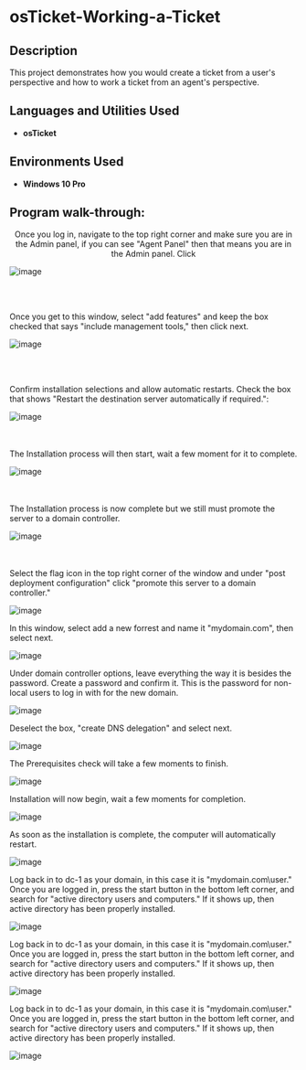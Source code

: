 # osTicket-Working-a-Ticket


<h2>Description</h2>
This project demonstrates how you would create a ticket from a user's perspective and how to work a ticket from an agent's perspective.


<h2>Languages and Utilities Used</h2>

- <b>osTicket</b>


<h2>Environments Used </h2>

- <b>Windows 10 Pro</b> 

<h2>Program walk-through:</h2>

<p align="center">
Once you log in, navigate to the top right corner and make sure you are in the Admin panel, if you can see "Agent Panel" then that means you are in the Admin panel. Click  <br/>
  
![image](https://github.com/user-attachments/assets/d238d96a-8344-452c-9fb6-2ce95a4a4f49)







<br />
<br />


Once you get to this window, select "add features" and keep the box checked that says "include management tools," then click next. <br/>

![image](https://github.com/user-attachments/assets/fb60a298-32fb-442e-98a6-f762486109fb)





<br />
<br />


Confirm installation selections and allow automatic restarts. Check the box that shows "Restart the destination server automatically if required.":  <br/>

![image](https://github.com/user-attachments/assets/8bc14b8e-2dbd-42bf-9bd6-258719bed652)




<br />
<br />
The Installation process will then start, wait a few moment for it to complete.   <br/>

![image](https://github.com/user-attachments/assets/a8d8ce27-6908-4069-b8a0-6e1ac3359353)




<br />
<br />
The Installation process is now complete but we still must promote the server to a domain controller.  <br/>

![image](https://github.com/user-attachments/assets/708a107c-8f71-4d9f-8864-48442478d798)





<br />
<br />
Select the flag icon in the top right corner of the window and under "post deployment configuration" click "promote this server to a domain controller."  <br/>

![image](https://github.com/user-attachments/assets/26e4d3b5-747c-4e76-a3e5-014ddba5646b)




In this window, select add a new forrest and name it "mydomain.com", then select next.  <br/>

![image](https://github.com/user-attachments/assets/eccd87c9-5e91-4eba-b5c5-207159f9fcd2)



Under domain controller options, leave everything the way it is besides the password. Create a password and confirm it. This is the password for non-local users to log in with for the new domain.  <br/>

![image](https://github.com/user-attachments/assets/12d87155-a9eb-4343-94a5-012fe71efafe)




Deselect the box, "create DNS delegation" and select next.  <br/>

![image](https://github.com/user-attachments/assets/59230ea6-138a-4a11-ac6b-af77b18c08e4)



The Prerequisites check will take a few moments to finish.  <br/>

![image](https://github.com/user-attachments/assets/920f4150-0f09-4dda-9054-79b193494681)



Installation will now begin, wait a few moments for completion.  <br/>

![image](https://github.com/user-attachments/assets/0dd0db4c-afb5-4891-a187-180ddaaec684)



As soon as the installation is complete, the computer will automatically restart.  <br/>

![image](https://github.com/user-attachments/assets/7194de76-156d-4dff-9f18-4f65b8654359)



Log back in to dc-1 as your domain, in this case it is "mydomain.com\user." Once you are logged in, press the start button in the bottom left corner, and search for "active directory users and computers." If it shows up, then active directory has been properly installed.  <br/>

![image](https://github.com/user-attachments/assets/4fd574af-ef9c-4a7a-a13c-ade28457d6b3)


Log back in to dc-1 as your domain, in this case it is "mydomain.com\user." Once you are logged in, press the start button in the bottom left corner, and search for "active directory users and computers." If it shows up, then active directory has been properly installed.  <br/>

![image](https://github.com/user-attachments/assets/0d797817-a330-4d65-8964-c1a0000ca6a1)


Log back in to dc-1 as your domain, in this case it is "mydomain.com\user." Once you are logged in, press the start button in the bottom left corner, and search for "active directory users and computers." If it shows up, then active directory has been properly installed.  <br/>

![image](https://github.com/user-attachments/assets/82574882-9d3e-458f-a0d3-73bd459540d8)


